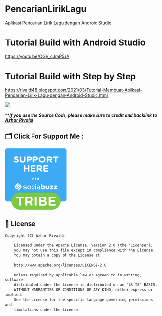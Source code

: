 # PencarianLirikLagu
Aplikasi Pencarian Lirik Lagu dengan Android Studio

# Tutorial Build with Android Studio
https://youtu.be/OGV_cJmP5aA

# Tutorial Build with Step by Step
https://rivaldi48.blogspot.com/2021/03/Tutorial-Membuat-Aplikasi-Pencarian-Lirik-Lagu-dengan-Android-Studio.html

<img src="https://1.bp.blogspot.com/-b_o6hlhb3oE/YEWpF6D0qII/AAAAAAAAHyA/V3ssDr60x2YOinaICscWaQyNsdr0sKOOACLcBGAsYHQ/s1280/Tutorial%2BMembuat%2BAplikasi%2BPencarian%2BLirik%2BLagu%2Bdengan%2BAndroid%2BStudio.png" data-canonical-src="https://1.bp.blogspot.com/-b_o6hlhb3oE/YEWpF6D0qII/AAAAAAAAHyA/V3ssDr60x2YOinaICscWaQyNsdr0sKOOACLcBGAsYHQ/s1280/Tutorial%2BMembuat%2BAplikasi%2BPencarian%2BLirik%2BLagu%2Bdengan%2BAndroid%2BStudio.png" style="max-width:100%;">

*****If you use the Source Code, please make sure to credit and backlink to [Azhar Rivaldi](https://rivaldi48.blogspot.com/)***

## 🗂 Click For Support Me :
<a href="https://sociabuzz.com/azharrvldi_/donate"> 
<img src="https://github.com/AzharRivaldi/AzharRivaldi/blob/master/Support%20Here.png" width="200" height="200"></a>

## 📄 License

```
Copyright (C) Azhar Rivaldi

    Licensed under the Apache License, Version 2.0 (the "License");
    you may not use this file except in compliance with the License.
    You may obtain a copy of the License at

    http://www.apache.org/licenses/LICENSE-2.0

    Unless required by applicable law or agreed to in writing, software
    distributed under the License is distributed on an "AS IS" BASIS,
    WITHOUT WARRANTIES OR CONDITIONS OF ANY KIND, either express or implied.
    See the License for the specific language governing permissions and
    limitations under the License.

```
